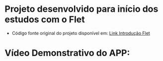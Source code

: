 # Projeto desenvolvido para início dos estudos com o Flet
- Código fonte original do projeto disponível em:
[Link Introdução Flet](https://flet.dev/docs/)

# Vídeo Demonstrativo do APP:

